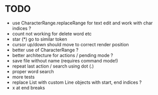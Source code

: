 # TODO

- use CharacterRange.replaceRange for text edit and work with char indices ?
- count not working for delete word etc
- star (*) go to similar token
- cursor up/down should move to correct render position
- better use of CharacterRange ?
- better architecture for actions / pending mode ?
- save file without name (requires command mode!)
- repeat last action / search using dot (.)
- proper word search
- more tests
- replace List<Characters> with custom Line objects with start, end indices ?
- x at end breaks